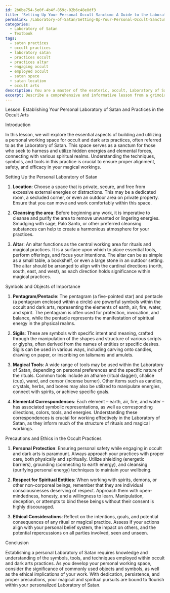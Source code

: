 ```yaml
---
id: 2b6be754-5e0f-4b4f-859c-02b6c48e8df3
title: 'Setting Up Your Personal Occult Sanctum: A Guide to the Laboratory of Satan'
permalink: /Laboratory-of-Satan/Setting-Up-Your-Personal-Occult-Sanctum-A-Guide-to-the-Laboratory-of-Satan/
categories:
  - Laboratory of Satan
  - Textbook
tags:
  - satan practices
  - occult practices
  - laboratory satan
  - practices occult
  - practices altar
  - engaging occult
  - employed occult
  - satan space
  - satan location
  - occult arts
description: You are a master of the esoteric, occult, Laboratory of Satan and education, you have written many textbooks on the subject in ways that provide students with rich and deep understanding of the subject. You are being asked to write textbook-like sections on a topic and you do it with full context, explainability, and reliability in accuracy to the true facts of the topic at hand, in a textbook style that a student would easily be able to learn from, in a rich, engaging, and contextual way. Always include relevant context (such as formulas and history), related concepts, and in a way that someone can gain deep insights from.
excerpt: Describe a comprehensive and informative lesson from a grimoire, focusing on the techniques, rituals, and tools employed within the Laboratory of Satan, a conceptual space used by practitioners of the occult and dark arts. Include practical instructions on setting up a personal working space for such practices and delve into the significance of commonly used symbols and objects in these rituals, as well as addressing the necessary precautions and ethical considerations a dedicated student should be aware of.
---
```

Lesson: Establishing Your Personal Laboratory of Satan and Practices in the Occult Arts

Introduction

In this lesson, we will explore the essential aspects of building and utilizing a personal working space for occult and dark arts practices, often referred to as the Laboratory of Satan. This space serves as a sanctum for those who seek to harness and utilize hidden energies and elemental forces, connecting with various spiritual realms. Understanding the techniques, symbols, and tools in this practice is crucial to ensure proper alignment, safety, and efficacy in your magical workings.

Setting Up the Personal Laboratory of Satan

1. **Location**: Choose a space that is private, secure, and free from excessive external energies or distractions. This may be a dedicated room, a secluded corner, or even an outdoor area on private property. Ensure that you can move and work comfortably within this space.

2. **Cleansing the area**: Before beginning any work, it is imperative to cleanse and purify the area to remove unwanted or lingering energies. Smudging with sage, Palo Santo, or other preferred cleansing substances can help to create a harmonious atmosphere for your practices.

3. **Altar**: An altar functions as the central working area for rituals and magical practices. It is a surface upon which to place essential tools, perform offerings, and focus your intentions. The altar can be as simple as a small table, a bookshelf, or even a large stone in an outdoor setting. The altar should be arranged to align with the cardinal directions (north, south, east, and west), as each direction holds significance within magical practices.

Symbols and Objects of Importance

1. **Pentagram/Pentacle**: The pentagram (a five-pointed star) and pentacle (a pentagram enclosed within a circle) are powerful symbols within the occult and dark arts, representing the elements of earth, air, fire, water, and spirit. The pentagram is often used for protection, invocation, and balance, while the pentacle represents the manifestation of spiritual energy in the physical realms.

2. **Sigils**: These are symbols with specific intent and meaning, crafted through the manipulation of the shapes and structure of various scripts or glyphs, often derived from the names of entities or specific desires. Sigils can be used in various ways, including carving onto candles, drawing on paper, or inscribing on talismans and amulets.

3. **Magical Tools**: A wide range of tools may be used within the Laboratory of Satan, depending on personal preferences and the specific nature of the rituals. Common tools include an athame (ritual dagger), chalice (cup), wand, and censor (incense burner). Other items such as candles, crystals, herbs, and bones may also be utilized to manipulate energies, connect with spirits, or achieve specific goals.

4. **Elemental Correspondences**: Each element – earth, air, fire, and water – has associated symbolic representations, as well as corresponding directions, colors, tools, and energies. Understanding these correspondences is crucial for working effectively in the Laboratory of Satan, as they inform much of the structure of rituals and magical workings.

Precautions and Ethics in the Occult Practices

1. **Personal Protection**: Ensuring personal safety while engaging in occult and dark arts is paramount. Always approach your practices with proper care, both physically and spiritually. Utilize shielding (energetic barriers), grounding (connecting to earth energy), and cleansing (purifying personal energy) techniques to maintain your wellbeing.

2. **Respect for Spiritual Entities**: When working with spirits, demons, or other non-corporeal beings, remember that they are individual consciousnesses deserving of respect. Approach them with open-mindedness, honesty, and a willingness to learn. Manipulation, deception, or attempts to bind these beings without their consent is highly discouraged.

3. **Ethical Considerations**: Reflect on the intentions, goals, and potential consequences of any ritual or magical practice. Assess if your actions align with your personal belief system, the impact on others, and the potential repercussions on all parties involved, seen and unseen.

Conclusion

Establishing a personal Laboratory of Satan requires knowledge and understanding of the symbols, tools, and techniques employed within occult and dark arts practices. As you develop your personal working space, consider the significance of commonly used objects and symbols, as well as the ethical implications of your work. With dedication, persistence, and proper precautions, your magical and spiritual pursuits are bound to flourish within your personalized Laboratory of Satan.
